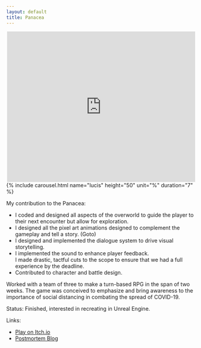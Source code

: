 ```yaml
---
layout: default
title: Panacea
---
```


  <div class="embed-responsive embed-responsive-21by9">
    <iframe id="media-Y_U_a9qxtlQ" class="media embed-responsive-item" src="https://www.youtube.com/embed/Y_U_a9qxtlQ?width=500=400" title="" width="500" height="400" style="    display: block;
        margin: 0 auto;  max-height: 400px; max-width: 100%; outline: none;" allow="encrypted-media; picture-in-picture" frameborder="0"></iframe>
</div>
{% include carousel.html name="lucis" height="50" unit="%" duration="7" %}

<div class="hidden">
<p>
My contribution to the Panacea:
    <ul>
        <li>
        I coded and designed all aspects of the overworld to guide the player to their next encounter but allow for exploration. 
        </li>
        <li>
        I designed all the pixel art animations designed to complement the gameplay and tell a story. (Goto)
        </li>
        <li>
        I designed and implemented the dialogue system to drive visual storytelling. 
        </li>
        <li>
        I implemented the sound to enhance player feedback.
        </li> ​
        I made drastic, tactful cuts to the scope to ensure that we had a full experience by the deadline.
        </li>
        <li>
        Contributed to character and battle design.
        </li>
    </ul>
</p>
</div>

Worked with a team of three to make a turn-based RPG in the span of two weeks. 
The game was conceived to emphasize and bring awareness to the importance of social distancing in combating the spread of COVID-19.

Status:  Finished, interested in recreating in Unreal Engine.

Links:
<ul>
<li>
​<a href="https://undeadknight11.itch.io/lucis-lemonade-stand">
Play on Itch.io </a>
</li>
<li>
<a href="panceapostmortem"> Postmortem Blog </a> 
</li>
</ul>